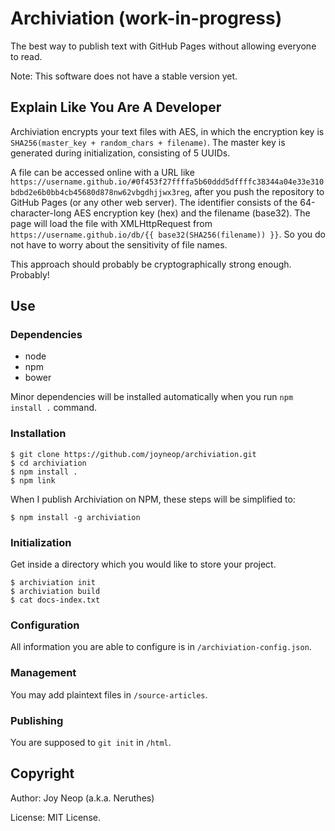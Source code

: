 # Archiviation (work-in-progress)

The best way to publish text with GitHub Pages without allowing everyone to read.

Note: This software does not have a stable version yet.

## Explain Like You Are A Developer

Archiviation encrypts your text files with AES, in which the encryption key is `SHA256(master_key + random_chars + filename)`. The master key is generated during initialization, consisting of 5 UUIDs.

A file can be accessed online with a URL like `https://username.github.io/#0f453f27ffffa5b60ddd5dffffc38344a04e33e310bdbd2e6b0bb4cb45680d878nw62vbgdhjjwx3reg`, after you push the repository to GitHub Pages (or any other web server). The identifier consists of the 64-character-long AES encryption key (hex) and the filename (base32). The page will load the file with XMLHttpRequest from `https://username.github.io/db/{{ base32(SHA256(filename)) }}`. So you do not have to worry about the sensitivity of file names.

This approach should probably be cryptographically strong enough. Probably!

## Use

### Dependencies

- node
- npm
- bower

Minor dependencies will be installed automatically when you run `npm install .` command.

### Installation

```
$ git clone https://github.com/joyneop/archiviation.git
$ cd archiviation
$ npm install .
$ npm link
```

When I publish Archiviation on NPM, these steps will be simplified to:

```
$ npm install -g archiviation
```

### Initialization

Get inside a directory which you would like to store your project.

```
$ archiviation init
$ archiviation build
$ cat docs-index.txt
```

### Configuration

All information you are able to configure is in `/archiviation-config.json`.

### Management

You may add plaintext files in `/source-articles`.

### Publishing

You are supposed to `git init` in `/html`.

## Copyright

Author: Joy Neop (a.k.a. Neruthes)

License: MIT License.
